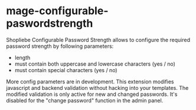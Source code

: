 mage-configurable-paswordstrength
=================================

Shopliebe Configurable Password Strength allows to configure the required password strength by following parameters:

- length
- must contain both uppercase and lowercase characters (yes / no)
- must contain special characters (yes / no)

More config parameters are in development. 
This extension modifies javascript and backend validation without hacking into your templates. The modified validation is only active for new and changed passwords. It's disabled for the "change password" function in the admin panel.
